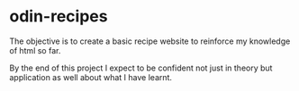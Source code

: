 # odin-recipes
The objective is to create a basic recipe website to reinforce my knowledge of html so far.

By the end of this project I expect to be confident not 
just in theory but application as well about what I have 
learnt.